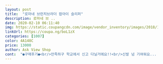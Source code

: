 ```yaml
---
layout: post 
title:  "로마네 브런치브라더 팝아이 슬리퍼" 
description: 로마네 브 ..
date: 2020-02-10 06:11:40 
img: https://static.coupangcdn.com/image/vendor_inventory/images/2018/10/29/18/6/85337537-6e6e-4dee-a436-63312b1b0c90.jpg 
linkUrl: https://coupa.ng/boL1zX 
categories: [1007] 
color: 4A148C 
price: 13000 
author: Ask View Shop 
cont:  "●구매후기●<br/>만족하구 학교에서 신고 다닐거에요!!<br/>신발 넘 기여워요... <br/>ㅠㅠ<br/>제가 235 신는데 다 작다는 평이 많아서 250 시켰는데 그렇게 시키길 잘했네요 생각보다 좀 작습니다 그래도 귀엽구 만족해용 발등이 좀 아프긴하네용<br/>처음에 슬리퍼 디자인이 맘에 들어서 샀는데 사이즈가 작아서인지 몰라도 발이 아팠습니다<br/>" 
---
```


